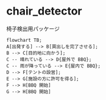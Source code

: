 # chair_detector

椅子検出用パッケージ

```mermaid
flowchart TB;
A[出発する] --> B[買出しを完了させる];
B --> C[目的地に向かう];
C -- 晴れている --> D{屋外で BBQ};
C -- 雨が降っている --> E{屋内で BBQ};
D --> F[テントの設営];
E --> G[施設の方に許可を得る];
F --> H[BBQ 開始]
G --> H[BBQ 開始]
```
